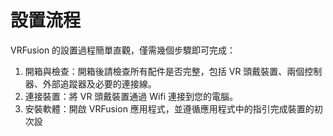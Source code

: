 # 設置流程

VRFusion 的設置過程簡單直觀，僅需幾個步驟即可完成：

1. 開箱與檢查：開箱後請檢查所有配件是否完整，包括 VR 頭戴裝置、兩個控制器、外部追蹤器及必要的連接線。
2. 連接裝置：將 VR 頭戴裝置通過 Wifi 連接到您的電腦。
3. 安裝軟體：開啟 VRFusion 應用程式，並遵循應用程式中的指引完成裝置的初次設
